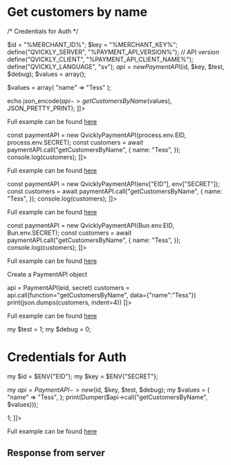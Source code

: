 # Get customers by name

<include from="Snippets-PaymentAPI.md" element-id="snippet-header"></include>

<tabs>
    <tab title="%code-json%">
<code-block lang="json">
<![CDATA[
{
    "credentials": {
        "id": "%MERCHANT_ID%",
        "hash": "528d00c050b04a93ca2669a47e4a296c0ac1a463123943c4dc1840a1efed3b10af13a20a13d2eba98e2e23fe7e1253e7fa633d8f5383233e947b1717b8e32119",
        "version": "%PAYMENT_API_VERSION%",
        "client": "%PAYMENT_API_CLIENT_NAME%",
        "language": "sv",
        "time": 1714931959.55777
    },
    "data": {
        "name": "Tess"
    },
    "function": "getCustomersByName"
}
]]>
</code-block>
    </tab>

<tab title="%code-phplegacy%">
<code-block lang="PHP">
<![CDATA[
<?php
include('../PaymentAPI.php');
$test = true;
$debug = false;

/* Credentials for Auth */

$id = "%MERCHANT_ID%";
$key = "%MERCHANT_KEY%";
define("QVICKLY_SERVER", "%PAYMENT_API_VERSION%"); // API version
define("QVICKLY_CLIENT", "%PAYMENT_API_CLIENT_NAME%");
define("QVICKLY_LANGUAGE", "sv");
$api = new PaymentAPI($id, $key, $test, $debug);
$values = array();

$values = array(
    "name" => "Tess"
);

echo json_encode($api->getCustomersByName($values), JSON_PRETTY_PRINT);
]]>
</code-block>

Full example can be found [here](https://github.com/Billmate/QvicklyAPISamples/blob/main/PHP.Legacy/examples/getCustomersByName.php)

</tab>

<tab title="%code-node%">
<code-block lang="javascript">
<![CDATA[
import { QvicklyPaymentAPI } from "../../PaymentAPI.js";

const paymentAPI = new QvicklyPaymentAPI(process.env.EID, process.env.SECRET);
const customers = await paymentAPI.call("getCustomersByName", {
    name: "Tess",
});
console.log(customers);
]]>
</code-block>

Full example can be found [here](https://github.com/Billmate/QvicklyAPISamples/blob/main/Node.JS/examples/PaymentAPI/getCustomersByName.js)

</tab>

<tab title="%code-deno%">
<code-block lang="javascript">
<![CDATA[
import {QvicklyPaymentAPI, env} from "../../PaymentAPI.ts";

const paymentAPI = new QvicklyPaymentAPI(env["EID"], env["SECRET"]);
const customers = await paymentAPI.call("getCustomersByName", {
    name: "Tess",
});
console.log(customers);
]]>
</code-block>

Full example can be found [here](https://github.com/Billmate/QvicklyAPISamples/blob/main/Deno/examples/PaymentAPI/getCustomersByName.ts)

</tab>

<tab title="%code-bun%">
<code-block lang="javascript">
<![CDATA[
import QvicklyPaymentAPI from "../../PaymentAPI";

const paymentAPI = new QvicklyPaymentAPI(Bun.env.EID, Bun.env.SECRET);
const customers = await paymentAPI.call("getCustomersByName", {
    name: "Tess",
});
console.log(customers);
]]>
</code-block>

Full example can be found [here](https://github.com/Billmate/QvicklyAPISamples/blob/main/Bun/examples/PaymentAPI/getCustomersByName.ts)

</tab>

<tab title="%code-python%">
<code-block lang="Python">
<![CDATA[
from PaymentAPI import PaymentAPI

# Create a PaymentAPI object
api = PaymentAPI(eid, secret)
customers = api.call(function="getCustomersByName", data={"name":"Tess"})
print(json.dumps(customers, indent=4))
]]>
</code-block>

Full example can be found [here](https://github.com/Billmate/QvicklyAPISamples/blob/main/Python/examples/PaymentAPI/getCustomersByName.py)

</tab>

<tab title="%code-perl%">
<code-block lang="perl">
<![CDATA[
#!/usr/bin/perl
use strict;
use warnings;
use JSON::PP;
use Data::Dumper;
use lib '../..';
require "PaymentAPI.pl";
require "LoadEnv.pl";
LoadEnv('../../.env');

my $test = 1;
my $debug = 0;

# Credentials for Auth
my $id = $ENV{"EID"};
my $key = $ENV{"SECRET"};

my $api = PaymentAPI->new($id, $key, $test, $debug);
my $values = {
    "name" => "Tess",
};
print(Dumper($api->call("getCustomersByName", $values)));

1;
]]>
</code-block>

Full example can be found [here](https://github.com/Billmate/QvicklyAPISamples/blob/main/Perl/examples/PaymentAPI/getCustomersByName.pl)

</tab>

</tabs>

## Response from server
<code-block lang="json">
<![CDATA[
{
    "credentials": {
        "hash": "b270968ee3af5dc303dd5b8b63bcc74a7b3b9f837364c67f10d53a28a9fa479d29e6ed8ed644691bb1702e1a6215d289c271cd7102cc50ae522c724ec36b7fa0",
        "logid": 2017796
    },
    "data": [
        {
            "mexcParamvaluesetsid": "1234567",
            "date": "2024-01-01 01:23:45",
            "customerid": "12345",
            "name": "Tess T Persson",
            "address": "Testgatan 1",
            "postcode": "12345",
            "postoffice": "Testingsby",
            "state": "",
            "countrycode": "",
            "telephone": "",
            "fax": "",
            "mobile": "",
            "deliveryaddress": "",
            "deliverypostcode": "",
            "deliverypostoffice": "",
            "email": "tess.t.persson@example.com",
            "reference": "",
            "companyno": "0000000000",
            "vatregno": "",
            "paymentterms": "",
            "rebate": "",
            "currency": "SEK",
            "language": "sv",
            "export": "",
            "handlingcharge": "",
            "reversetax": "",
            "mexcModulesid": "543210",
            "mm3servicesid": "123456",
            "country": "Sverige",
            "creditlimit": "",
            "customertypecode": "",
            "deliveryterms": "",
            "deliverymethod": "",
            "deliveryname": "",
            "deliveryaddress2": "",
            "deliverycountrycode": "",
            "deliverycountry": "",
            "profile": "",
            "name2": "",
            "address2": "",
            "propertydesignation": "",
            "housingassociationregno": "",
            "status": "",
            "statuslog": "",
            "longitude": "",
            "latitude": "",
            "glncode": "",
            "reference_order": "",
            "email_order": "",
            "reference_offer": "",
            "email_offer": "",
            "notes": "",
            "origin": "",
            "pricelist": "",
            "crediflowPartyId": "",
            "internalCreditLimit": "",
            "internalRegressLimit": "",
            "sendByPostOnly": "",
            "dontSendEFaktura": ""
        }
    ]
}
]]>
</code-block>

<include from="Snippets-Examples.md" element-id="snippet-footer"></include>